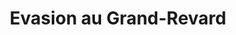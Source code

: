 ---
layout: layout_generic
language: fr
season: winter
type: B2B
menu: seminaire
topnav_color_text: 
title: Evasion au Grand-Revard
permalink: "/fr/seminaires-hiver/idee-sejour-evasion-grand-revard"
meta-title: Evasion au Grand-Revard
meta-description: Savoie Grand Revard, plus grand domaine de ski de fond de France offre ses forêts de sapins et champs de neige à perte de vue, sur un air de petit Canada à 1 300 m. d'altitude pour découvrir de nouvelles activités nature.
image_href: https://res.cloudinary.com/deddrj0yb/image/upload/v1638883533/website/winter/Sourire-neige_jdsltw.jpg
image_alt: Se faire tracter sur la neige, en ski, par un cheval, c'est le ski joëring ou skioring ou white turf
redirection_from:
price: 249
headline: Savoie Grand Revard, plus grand domaine de ski de fond de France offre ses forêts de sapins et champs de neige à perte de vue, sur un air de petit Canada à 1 300 m. d'altitude.
page_sections:
- template: 2colTitreTxt
  title: Evasion au Grand-Revard
  content: |-
    Savoie Grand Revard, plus grand domaine de ski de fond de France offre ses forêts de sapins et champs de neige à perte de vue, sur un air de petit Canada à 1 300 m. d'altitude pour découvrir de nouvelles activités nature.
---